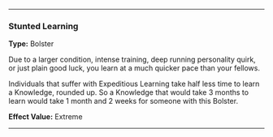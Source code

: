 ___
### Stunted Learning
__Type:__ Bolster

Due to a larger condition, intense training, deep running personality quirk, or just plain good luck, you learn at a much quicker pace than your fellows.

Individuals that suffer with Expeditious Learning take half less time to learn a Knowledge, rounded up. So a Knowledge that would take 3 months to learn would take 1 month and 2 weeks for someone with this Bolster.

__Effect Value:__ Extreme

___